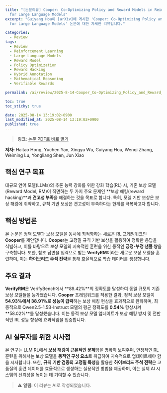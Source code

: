 ```yaml
---
title: "[논문리뷰] Cooper: Co-Optimizing Policy and Reward Models in Reinforcement Learning
  for Large Language Models"
excerpt: "Guiyang Hou이 [arXiv]에 게시한 'Cooper: Co-Optimizing Policy and Reward Models in Reinforcement Learning
  for Large Language Models' 논문에 대한 자세한 리뷰입니다."

categories:
  - Review
tags:
  - Review
  - Reinforcement Learning
  - Large Language Models
  - Reward Model
  - Policy Optimization
  - Reward Hacking
  - Hybrid Annotation
  - Mathematical Reasoning
  - Verifiable Rewards

permalink: /ai/review/2025-8-14-Cooper_Co-Optimizing_Policy_and_Reward_Models_in_Reinforcement_Learning_for_Large_Language_Models/

toc: true
toc_sticky: true

date: 2025-08-14 13:19:02+0900
last_modified_at: 2025-08-14 13:19:02+0900
published: true
---
```

> **링크:** [논문 PDF로 바로 열기](https://arxiv.org/abs/2508.05613)

**저자:** Haitao Hong, Yuchen Yan, Xingyu Wu, Guiyang Hou, Wenqi Zhang, Weiming Lu, Yongliang Shen, Jun Xiao



## 핵심 연구 목표
대규모 언어 모델(LLMs)의 추론 능력 강화를 위한 강화 학습(RL) 시, 기존 보상 모델(Reward Model, RM)이 직면하는 두 가지 주요 문제인 **보상 해킹(reward hacking)**과 **견고성 부족**을 해결하는 것을 목표로 합니다. 특히, 모델 기반 보상은 보상 해킹에 취약하고, 규칙 기반 보상은 견고성이 부족하다는 한계를 극복하고자 합니다.

## 핵심 방법론
본 논문은 정책 모델과 보상 모델을 동시에 최적화하는 새로운 RL 프레임워크인 **Cooper**를 제안합니다. **Cooper**는 고정밀 규칙 기반 보상을 활용하여 정확한 응답을 식별하고, 이를 바탕으로 보상 모델의 지속적인 훈련을 위한 동적인 **긍정-부정 샘플 쌍**을 구축합니다. 또한, 참조 답변을 입력으로 받는 **VerifyRM**이라는 새로운 보상 모델을 훈련하며, 이는 **하이브리드 주석 전략**을 통해 효율적으로 학습 데이터를 생성합니다.

## 주요 결과
**VerifyRM**은 VerifyBench에서 **89.42%**의 정확도를 달성하여 동일 규모의 기존 보상 모델들을 능가했습니다. **Cooper** 프레임워크를 적용한 결과, 정적 보상 모델이 **54.93%에서 38.91%로 성능이 급락**하는 보상 해킹 현상을 효과적으로 완화하며, 최종적으로 Qwen2.5-1.5B-Instruct 모델의 평균 정확도를 **0.54%** 향상시켜 **58.02%**를 달성했습니다. 이는 동적 보상 모델 업데이트가 보상 해킹 방지 및 전반적인 RL 성능 향상에 효과적임을 입증합니다.

## AI 실무자를 위한 시사점
본 연구는 LLM RL에서 **보상 해킹이 근본적인 문제**임을 명확히 보여주며, 안정적인 RL 훈련을 위해서는 보상 모델을 **동적인 구성 요소**로 취급하여 지속적으로 업데이트해야 함을 시사합니다. 또한, **규칙 기반 검증의 고정밀 특성**을 활용한 **하이브리드 주석 전략**은 고품질의 훈련 데이터를 효율적으로 생성하는 실용적인 방법을 제공하며, 이는 실제 AI 시스템의 신뢰성을 높이는 데 기여할 수 있습니다.

> ⚠️ **알림:** 이 리뷰는 AI로 작성되었습니다.